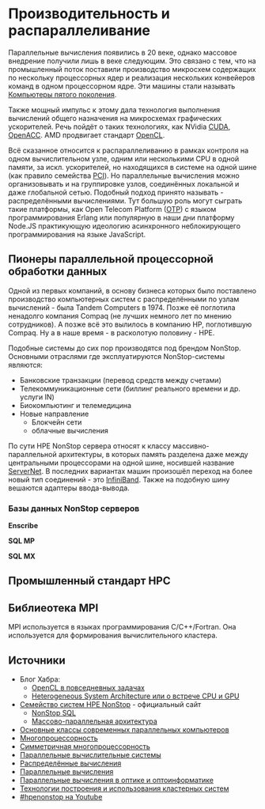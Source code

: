 # Производительность и распараллеливание

Параллельные вычисления появились в 20 веке, однако массовое внедрение
получили лишь в веке следующим. Это связано с тем, что на промышленный
поток поставили производство микросхем содержащих по нескольку процессорных
ядер и реализация нескольких конвейеров команд в одном процессорном ядре.
Эти машины стали называть
[Компьютеры пятого поколения](https://ru.wikipedia.org/wiki/%D0%9A%D0%BE%D0%BC%D0%BF%D1%8C%D1%8E%D1%82%D0%B5%D1%80%D1%8B_%D0%BF%D1%8F%D1%82%D0%BE%D0%B3%D0%BE_%D0%BF%D0%BE%D0%BA%D0%BE%D0%BB%D0%B5%D0%BD%D0%B8%D1%8F).


Также мощный импульс к этому дала технология выполнения вычислений общего
назначения на микросхемах графических ускорителей.
Речь пойдёт о таких технологиях, как NVidia [CUDA](https://ru.wikipedia.org/wiki/CUDA), [OpenACC](https://ru.wikipedia.org/wiki/OpenACC).
AMD продвигает стандарт [OpenCL](https://ru.wikipedia.org/wiki/OpenCL).

Всё сказанное относится к распараллеливанию в рамках контроля на одном
вычислительном узле, одним или несколькими CPU в одной памяти, за искл. ускорителей, но находящихся в системе на одной шине
(как правило семейства [PCI](https://ru.wikipedia.org/wiki/PCI)).
Но параллельные вычисления можно организовывать и на группировке узлов,
соединённых локальной и даже глобальной сетью.
Подобный подход принято называть - распределёнными вычислениями.
Тут большую роль могут сыграть такие платформы,
как Open Telecom Platform ([OTP](https://ru.wikipedia.org/wiki/Open_Telecom_Platform)) с языком программирования Erlang или популярную в наши дни платформу Node.JS практикующую идеологию асинхронного неблокирующего программирования на языке JavaScript.

## Пионеры параллельной процессорной обработки данных

Одной из первых компаний, в основу бизнеса которых было
поставлено производство компьютерных систем с распределёнными по
узлам вычислений - была Tandem Computers в 1974.
Позже её поглотила ненадолго компания Compaq (не лучших немного лет
по мнению сотрудников).
А позже всё это вылилось в компанию HP, поглотившую Compaq.
Ну а в наше время - в расколотую половину - HPE.

Подобные системы до сих пор производятся под брендом NonStop.
Основными отраслями где эксплуатируются NonStop-системы являются:

* Банковские транзакции (перевод средств между счетами)
* Телекоммуникационные сети (биллинг реального времени и др. услуги IN)
* Биокомпьютинг и телемедицина
* Новые направление
	- Блокчейн сети
	- облачные вычисления

По сути HPE NonStop сервера относят к классу массивно-параллельной архитектуры,
в которых память разделена даже между центральными процессорами на одной шине,
носившей название [ServerNet](https://en.wikipedia.org/wiki/ServerNet_(Tandem)). В последних вариантах машин произошёл
переход на более новый тип соединений - это [InfiniBand](https://ru.wikipedia.org/wiki/InfiniBand).
Также на подобную шину вешаются адаптеры ввода-вывода.


### Базы данных NonStop серверов

**Enscribe**

**SQL MP**

**SQL MX**


## Промышленный стандарт HPC



## Библиеотека MPI

MPI используется в языках программирования C/C++/Fortran.
Она используется для формирования вычислительного кластера.

## Источники

* Блог Хабра:
	- [OpenCL в повседневных задачах](https://habr.com/ru/company/amd/blog/388421/)
	- [Heterogeneous System Architecture или о встрече CPU и GPU](https://habr.com/ru/company/amd/blog/387439/)
* [Семейство систем HPE NonStop](https://www.hpe.com/ru/ru/servers/nonstop.html) - официальный сайт
	- [NonStop SQL](https://ru.bmstu.wiki/NonStop_SQL)
	- [Массово-параллельная архитектура](https://ru.wikipedia.org/wiki/%D0%9C%D0%B0%D1%81%D1%81%D0%BE%D0%B2%D0%BE-%D0%BF%D0%B0%D1%80%D0%B0%D0%BB%D0%BB%D0%B5%D0%BB%D1%8C%D0%BD%D0%B0%D1%8F_%D0%B0%D1%80%D1%85%D0%B8%D1%82%D0%B5%D0%BA%D1%82%D1%83%D1%80%D0%B0)
* [Основные классы современных параллельных компьютеров](https://parallel.ru/computers/classes.html)
* [Многопроцессорность](https://ru.wikipedia.org/wiki/%D0%9C%D0%BD%D0%BE%D0%B3%D0%BE%D0%BF%D1%80%D0%BE%D1%86%D0%B5%D1%81%D1%81%D0%BE%D1%80%D0%BD%D0%BE%D1%81%D1%82%D1%8C)
* [Симметричная многопроцессорность](https://ru.wikipedia.org/wiki/%D0%A1%D0%B8%D0%BC%D0%BC%D0%B5%D1%82%D1%80%D0%B8%D1%87%D0%BD%D0%B0%D1%8F_%D0%BC%D0%BD%D0%BE%D0%B3%D0%BE%D0%BF%D1%80%D0%BE%D1%86%D0%B5%D1%81%D1%81%D0%BE%D1%80%D0%BD%D0%BE%D1%81%D1%82%D1%8C)
* [Параллельные вычислительные системы](https://ru.wikipedia.org/wiki/%D0%9F%D0%B0%D1%80%D0%B0%D0%BB%D0%BB%D0%B5%D0%BB%D1%8C%D0%BD%D1%8B%D0%B5_%D0%B2%D1%8B%D1%87%D0%B8%D1%81%D0%BB%D0%B8%D1%82%D0%B5%D0%BB%D1%8C%D0%BD%D1%8B%D0%B5_%D1%81%D0%B8%D1%81%D1%82%D0%B5%D0%BC%D1%8B)
* [Распределённые вычисления](https://ru.wikipedia.org/wiki/%D0%A0%D0%B0%D1%81%D0%BF%D1%80%D0%B5%D0%B4%D0%B5%D0%BB%D1%91%D0%BD%D0%BD%D1%8B%D0%B5_%D0%B2%D1%8B%D1%87%D0%B8%D1%81%D0%BB%D0%B5%D0%BD%D0%B8%D1%8F)
* [Параллельные вычисления](https://ru.wikipedia.org/wiki/%D0%9F%D0%B0%D1%80%D0%B0%D0%BB%D0%BB%D0%B5%D0%BB%D1%8C%D0%BD%D1%8B%D0%B5_%D0%B2%D1%8B%D1%87%D0%B8%D1%81%D0%BB%D0%B5%D0%BD%D0%B8%D1%8F)
* [Параллельные вычисления в оптике  и оптоинформатике](https://books.ifmo.ru/file/pdf/558.pdf)
* [Технологии построения и использования кластерных систем](https://intuit.ru/studies/courses/542/398/info)
* [#hpenonstop на Youtube](https://www.youtube.com/hashtag/hpenonstop)
